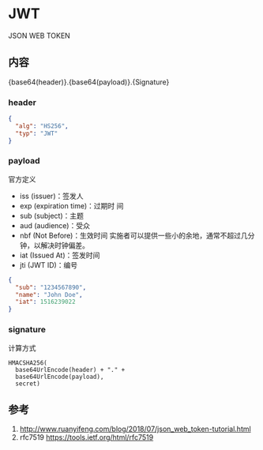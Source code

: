 # JWT

JSON WEB TOKEN


## 内容

{base64(header)}.{base64(payload)}.{Signature}

### header


```json
{
  "alg": "HS256",
  "typ": "JWT"
}
```

### payload

官方定义

- iss (issuer)：签发人
- exp (expiration time)：过期时	间
- sub (subject)：主题
- aud (audience)：受众
- nbf (Not Before)：生效时间  实施者可以提供一些小的余地，通常不超过几分钟，以解决时钟偏差。
- iat (Issued At)：签发时间
- jti (JWT ID)：编号

```json
{
  "sub": "1234567890",
  "name": "John Doe",
  "iat": 1516239022
}
```

### signature


计算方式

```
HMACSHA256(
  base64UrlEncode(header) + "." +
  base64UrlEncode(payload),
  secret)
```


## 参考

1. http://www.ruanyifeng.com/blog/2018/07/json_web_token-tutorial.html
2. rfc7519 https://tools.ietf.org/html/rfc7519


